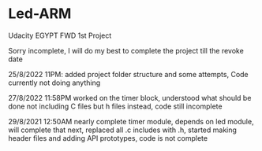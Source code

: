 # Led-ARM
Udacity EGYPT FWD 1st Project

Sorry incomplete,
I will do my best to complete the project till the revoke date

25/8/2022 11PM: added project folder structure and some attempts, Code currently not doing anything

27/8/2022 11:58PM worked on the timer block, 
understood what should be done not including C files but h files instead, code still incomplete

29/8/2021 12:50AM
nearly complete timer module, depends on led module, will complete that next,
replaced all .c includes with .h, started making header files and adding API prototypes,
code is not complete
